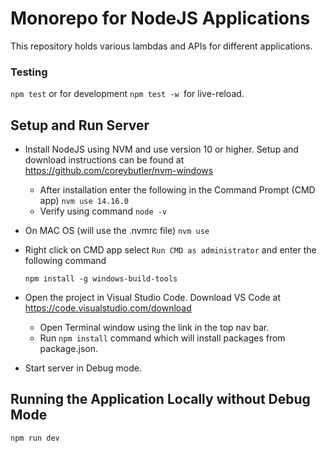 # Monorepo for NodeJS Applications

This repository holds various lambdas and APIs for different applications.

### Testing

`npm test` or for development `npm test -w `for live-reload.

## Setup and Run Server

- Install NodeJS using NVM and use version 10 or higher. Setup and download instructions can be found at https://github.com/coreybutler/nvm-windows

  - After installation enter the following in the Command Prompt (CMD app)
    `nvm use 14.16.0`
  - Verify using command `node -v`

- On MAC OS (will use the .nvmrc file) `nvm use`

- Right click on CMD app select `Run CMD as administrator` and enter the following command

  `npm install -g windows-build-tools`

- Open the project in Visual Studio Code. Download VS Code at https://code.visualstudio.com/download

  - Open Terminal window using the link in the top nav bar.
  - Run `npm install` command which will install packages from package.json.

- Start server in Debug mode.

## Running the Application Locally without Debug Mode

`npm run dev`
